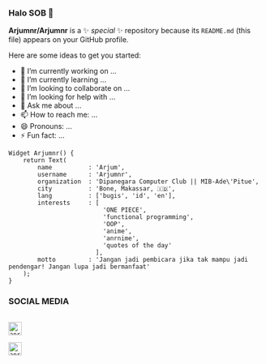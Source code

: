 ### Halo SOB 👋

**Arjumnr/Arjumnr** is a ✨ _special_ ✨ repository because its `README.md` (this file) appears on your GitHub profile.

Here are some ideas to get you started:

- 🔭 I’m currently working on ...
- 🌱 I’m currently learning ...
- 👯 I’m looking to collaborate on ...
- 🤔 I’m looking for help with ...
- 💬 Ask me about ...
- 📫 How to reach me: ...
- 😄 Pronouns: ...
- ⚡ Fun fact: ...


```flutter
Widget Arjumnr() {
    return Text(
        name          : 'Arjum',
        username      : 'Arjumnr',
        organization  : 'Dipanegara Computer Club || MIB-Ade\'Pitue',
        city          : 'Bone, Makassar, 🇮🇩',
        lang          : ['bugis', 'id', 'en'],
        interests     : [
                          'ONE PIECE',
                          'functional programming',
                          'OOP',
                          'anime',
                          'anrnime',
                          'quotes of the day'
                        ],
        motto         : 'Jangan jadi pembicara jika tak mampu jadi pendengar! Jangan lupa jadi bermanfaat'
    );
}

```

### SOCIAL MEDIA 
<code> <img alt="anr | Facebook" width="26px" src="https://cdn.jsdelivr.net/npm/simple-icons@3.4.0/icons/facebook.svg" /> </code> <code> <img alt="anr | Instagram" width="26px" src="https://cdn.jsdelivr.net/npm/simple-icons@v3/icons/instagram.svg" /> </code>

